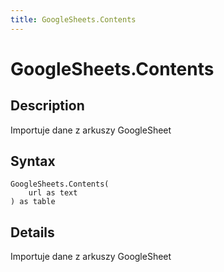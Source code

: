 ```yaml
---
title: GoogleSheets.Contents
---
```


# GoogleSheets.Contents


## Description

Importuje dane z arkuszy GoogleSheet


## Syntax

```powerquery
GoogleSheets.Contents(
    url as text
) as table
```


## Details

Importuje dane z arkuszy GoogleSheet


